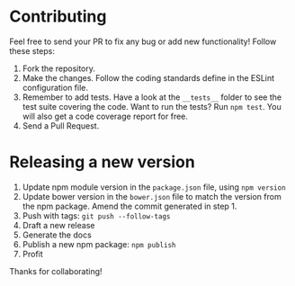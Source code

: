 Contributing
============

Feel free to send your PR to fix any bug or add new functionality!
Follow these steps:

1. Fork the repository.
2. Make the changes. Follow the coding standards define in the ESLint configuration
  file.
3. Remember to add tests. Have a look at the `__tests__` folder to see the test
  suite covering the code. Want to run the tests? Run `npm test`. You will also get a code coverage report for free.
4. Send a Pull Request.

Releasing a new version
=======================

1. Update npm module version in the `package.json` file, using `npm version`
2. Update bower version in the `bower.json` file to match the version from the npm package. Amend the commit generated in step 1.
3. Push with tags: `git push --follow-tags`
3. Draft a new release
4. Generate the docs
5. Publish a new npm package: `npm publish`
6. Profit

Thanks for collaborating!
